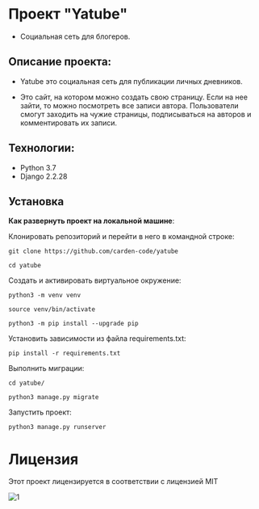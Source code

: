 # Проект "Yatube"

- Социальная сеть для блогеров.

## Описание проекта:

- Yatube это социальная сеть для публикации личных дневников.

- Это сайт, на котором можно создать свою страницу. Если на нее зайти, то можно посмотреть все записи автора.
    Пользователи смогут заходить на чужие страницы, подписываться на авторов и комментировать их записи.

## Технологии:

- Python 3.7
- Django 2.2.28

## Установка
 **Как развернуть проект на локальной машине**:
 
Клонировать репозиторий и перейти в него в командной строке:


```
git clone https://github.com/carden-code/yatube
```

```
cd yatube
```

Cоздать и активировать виртуальное окружение:


```
python3 -m venv venv
```

```
source venv/bin/activate
```

```
python3 -m pip install --upgrade pip
```

Установить зависимости из файла requirements.txt:

```
pip install -r requirements.txt
```

Выполнить миграции:

```
cd yatube/
```

```
python3 manage.py migrate
```

Запустить проект:

```
python3 manage.py runserver
```

# Лицензия
Этот проект лицензируется в соответствии с лицензией MIT

![](https://miro.medium.com/max/156/1*A0rVKDO9tEFamc-Gqt7oEA.png "1")
